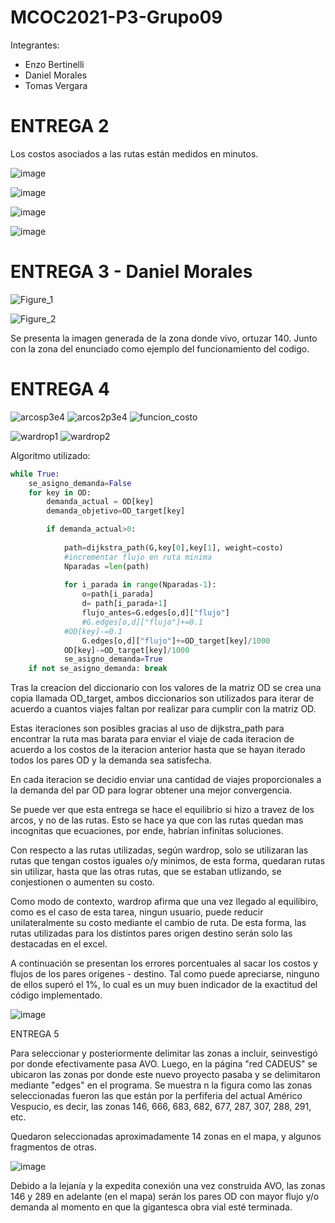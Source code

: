 # MCOC2021-P3-Grupo09

Integrantes:
 * Enzo Bertinelli
 * Daniel Morales
 * Tomas Vergara

# ENTREGA 2

Los costos asociados a las rutas están medidos en minutos.

![image](https://user-images.githubusercontent.com/89056734/141026125-53b7139b-e4cc-41a4-9216-8c195f8ce38c.png)

![image](https://user-images.githubusercontent.com/89056734/141026157-27786e96-f662-4ab5-8f91-dd787c19f3b6.png)

![image](https://user-images.githubusercontent.com/89056734/141026183-e2cde269-e4d5-4b2b-869c-926bcdad0a0a.png)

![image](https://user-images.githubusercontent.com/89056734/141026200-cec7b2d7-0b04-405f-89a0-20a4053f6c94.png)


# ENTREGA 3 - Daniel Morales

![Figure_1](https://user-images.githubusercontent.com/88337429/141601874-8e994426-7bee-4810-b04b-a1623108185b.png)

![Figure_2](https://user-images.githubusercontent.com/88337429/141601875-a4e5673b-29b4-4870-9b8d-9c540eb1cea9.png)

Se presenta la imagen generada de la zona donde vivo, ortuzar 140. Junto con la zona del enunciado como ejemplo del funcionamiento del codigo.

# ENTREGA 4


![arcosp3e4](https://user-images.githubusercontent.com/88337429/141875711-918ec6a1-6708-4b6c-a202-55ec527c6583.png)
![arcos2p3e4](https://user-images.githubusercontent.com/88337429/141875716-8c814ab5-2be0-457a-8bd0-05ba0362e9d6.png)
![funcion_costo](https://user-images.githubusercontent.com/88337429/142093858-dc798c6b-2409-464e-9a14-2f7244029199.png)


![wardrop1](https://user-images.githubusercontent.com/88337429/141875719-81707188-acb1-4c72-99e4-c5071fafc50d.PNG)
![wardrop2](https://user-images.githubusercontent.com/88337429/141875725-a49be0f6-f945-4b81-8175-aba9ff43af23.PNG)

Algoritmo utilizado:
```Python
while True:
    se_asigno_demanda=False
    for key in OD:
        demanda_actual = OD[key]
        demanda_objetivo=OD_target[key]

        if demanda_actual>0:
            
            path=dijkstra_path(G,key[0],key[1], weight=costo)
            #incrementar flujo en ruta minima
            Nparadas =len(path)
            
            for i_parada in range(Nparadas-1):
                o=path[i_parada]
                d= path[i_parada+1]
                flujo_antes=G.edges[o,d]["flujo"]
                #G.edges[o,d]["flujo"]+=0.1
            #OD[key]-=0.1
                G.edges[o,d]["flujo"]+=OD_target[key]/1000
            OD[key]-=OD_target[key]/1000
            se_asigno_demanda=True
    if not se_asigno_demanda: break
```     
Tras la creacion del diccionario con los valores de la matriz OD se crea una copia llamada OD_target, ambos diccionarios son utilizados para iterar de acuerdo a cuantos viajes faltan por realizar para cumplir con la matriz OD.

Estas iteraciones son posibles gracias al uso de dijkstra_path para encontrar la ruta mas barata para enviar el viaje de cada iteracion de acuerdo a los costos de la iteracion anterior hasta que se hayan iterado todos los pares OD y la demanda sea satisfecha.

En cada iteracion se decidio enviar una cantidad de viajes proporcionales a la demanda del par OD para lograr obtener una mejor convergencia.

Se puede ver que esta entrega se hace el equilibrio si hizo a travez de los arcos, y no de las rutas. Esto se hace ya que con las rutas quedan mas incognitas que ecuaciones, por ende, habrían infinitas soluciones.

Con respecto a las rutas utilizadas, según wardrop, solo se utilizaran las rutas que tengan costos iguales o/y minimos, de esta forma, quedaran rutas sin utilizar, hasta que las otras rutas, que se estaban utlizando, se conjestionen o aumenten su costo. 

Como modo de contexto, wardrop afirma que una vez llegado al equilibiro, como es el caso de esta tarea, ningun usuario, puede reducir unilateralmente su costo mediante el cambio de ruta. 
De esta forma, las rutas utilizadas para los distintos pares origen destino serán solo las destacadas en el excel.

A continuación se presentan los errores porcentuales al sacar los costos y flujos de los  pares orígenes - destino. Tal como puede apreciarse, ninguno de ellos superó el 1%, lo cual es un muy buen indicador de la exactitud del código implementado.

![image](https://user-images.githubusercontent.com/89056734/142055571-8ea08c41-288c-43b9-bbc4-42ea28d4d781.png)


ENTREGA 5

Para seleccionar y posteriormente delimitar las zonas a incluir, seinvestigó por donde efectivamente pasa AVO. Luego, en la página "red CADEUS" se ubicaron las zonas por donde este nuevo proyecto pasaba y se delimitaron mediante "edges" en el programa. Se muestra n la figura como las zonas seleccionadas fueron las que están por la perfiferia del actual Américo Vespucio, es decir, las zonas 146, 666, 683, 682, 677, 287, 307, 288, 291, etc.

Quedaron seleccionadas aproximadamente 14 zonas en el mapa, y algunos fragmentos de otras.

![image](https://user-images.githubusercontent.com/89056734/142709200-515be144-6a71-41e5-9e98-3ac270fc0e44.png)

Debido a la lejanía y la expedita conexión una vez construida AVO, las zonas 146 y 289 en adelante (en el mapa) serán los pares OD con mayor flujo y/o demanda al momento en que la gigantesca obra vial esté terminada.


